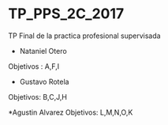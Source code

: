 # TP_PPS_2C_2017
TP Final de la practica profesional supervisada


* Nataniel Otero

Objetivos : A,F,I

* Gustavo Rotela

Objetivos: B,C,J,H

*Agustin Alvarez
Objetivos: L,M,N,O,K



